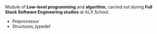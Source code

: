 Module of **Low-level programming** and **algorithm**, carried out during **Full Stack Software Engineering studies** at ALX School.
- Preprocessor
- Structures_typedef
